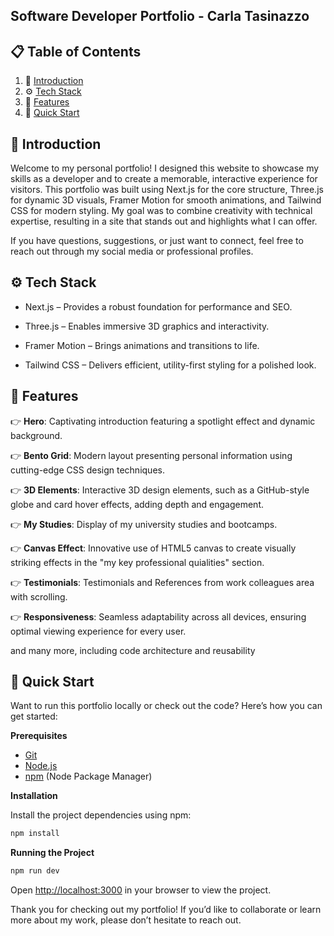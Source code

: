 ## Software Developer Portfolio - Carla Tasinazzo

## 📋 <a name="table">Table of Contents</a>

1. 🤖 [Introduction](#introduction)
2. ⚙️ [Tech Stack](#tech-stack)
3. 🔋 [Features](#features)
4. 🤸 [Quick Start](#quick-start)


## <a name="introduction">🤖 Introduction</a>

Welcome to my personal portfolio! I designed this website to showcase my skills as a developer and to create a memorable, interactive experience for visitors. This portfolio was built using Next.js for the core structure, Three.js for dynamic 3D visuals, Framer Motion for smooth animations, and Tailwind CSS for modern styling. My goal was to combine creativity with technical expertise, resulting in a site that stands out and highlights what I can offer.

If you have questions, suggestions, or just want to connect, feel free to reach out through my social media or professional profiles.

## <a name="tech-stack">⚙️ Tech Stack</a>

- Next.js – Provides a robust foundation for performance and SEO.

- Three.js – Enables immersive 3D graphics and interactivity.

- Framer Motion – Brings animations and transitions to life.

- Tailwind CSS – Delivers efficient, utility-first styling for a polished look.


## <a name="features">🔋 Features</a>

👉 **Hero**: Captivating introduction featuring a spotlight effect and dynamic background.

👉 **Bento Grid**: Modern layout presenting personal information using cutting-edge CSS design techniques.

👉 **3D Elements**:  Interactive 3D design elements, such as a GitHub-style globe and card hover effects, adding depth and engagement.

👉 **My Studies**: Display of my university studies and bootcamps.

👉 **Canvas Effect**: Innovative use of HTML5 canvas to create visually striking effects in the "my key professional quialities" section.

👉 **Testimonials**: Testimonials and References from work colleagues area with scrolling.

👉 **Responsiveness**: Seamless adaptability across all devices, ensuring optimal viewing experience for every user.

and many more, including code architecture and reusability 


## <a name="quick-start">🤸 Quick Start</a>

Want to run this portfolio locally or check out the code? Here’s how you can get started:

**Prerequisites**

- [Git](https://git-scm.com/)
- [Node.js](https://nodejs.org/en)
- [npm](https://www.npmjs.com/) (Node Package Manager)

**Installation**

Install the project dependencies using npm:

```bash
npm install
```

**Running the Project**

```bash
npm run dev
```

Open [http://localhost:3000](http://localhost:3000) in your browser to view the project.

Thank you for checking out my portfolio! If you’d like to collaborate or learn more about my work, please don’t hesitate to reach out.
